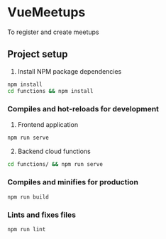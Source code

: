 # VueMeetups

To register and create meetups

## Project setup

1. Install NPM package dependencies

```bash
npm install
cd functions && npm install
```

### Compiles and hot-reloads for development

1. Frontend application

```bash
npm run serve
```

2. Backend cloud functions

```bash
cd functions/ && npm run serve
```

### Compiles and minifies for production

```
npm run build
```

### Lints and fixes files

```
npm run lint
```
